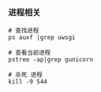### 进程相关
```
# 查找进程
ps auxf |grep uwsgi

# 查看当前进程
pstree -ap|grep gunicorn

# 杀死 进程
kill -9 544

```